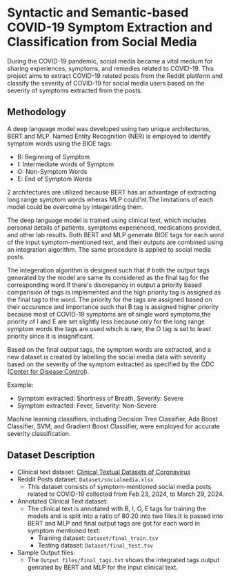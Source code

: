 # Syntactic and Semantic-based COVID-19 Symptom Extraction and Classification from Social Media

During the COVID-19 pandemic, social media became a vital medium for sharing experiences, symptoms, and remedies related to COVID-19. This project aims to extract COVID-19 related posts from the Reddit platform and classify the severity of COVID-19 for social media users based on the severity of symptoms extracted from the posts.

## Methodology

A deep language model was developed using two unique architectures, BERT and MLP. Named Entity Recognition (NER) is employed to identify symptom words using the BIOE tags:

- B: Beginning of Symptom
- I: Intermediate words of Symptom
- O: Non-Symptom Words
- E: End of Symptom Words

2 architectures are utilized because BERT has an advantage of extracting long range symptom words wheras MLP could'nt.The limitations of each model could be overcome by integerating them.

The deep language model is trained using clinical text, which includes personal details of patients, symptoms experienced, medications provided, and other lab results. Both BERT and MLP generate BIOE tags for each word of the input symptom-mentioned text, and their outputs are combined using an integration algorithm. The same procedure is applied to social media posts.

The integeration algorithm is designed such that if both the output tags generated by the model are same its considered as the final tag for the corresponding word.If there's discrepancy in output a priority based comparision of tags is implemented and the high priority tag is assigned as the final tag to the word. The priority for the tags are assigned based on their occurence and importance such that B tag is assigned higher priority because most of COVID-19 symptoms are of single word symptoms,the priority of I and E are set slightly less because only for the long range symptom words the tags are used which is rare, the O tag is set to least priority since it is insignificant.

Based on the final output tags, the symptom words are extracted, and a new dataset is created by labelling the social media data with severity based on the severity of the symptom extracted as specified by the CDC ([Center for Disease Control](https://www.cdc.gov/coronavirus/2019-ncov/symptoms-testing/symptoms.html)).

Example:

- Symptom extracted: Shortness of Breath, Severity: Severe
- Symptom extracted: Fever, Severity: Non-Severe

Machine learning classifiers, including Decision Tree Classifier, Ada Boost Classifier, SVM, and Gradient Boost Classifier, were employed for accurate severity classification.

## Dataset Description

- Clinical text dataset: [Clinical Textual Datasets of Coronavirus](https://github.com/AmirYasseen/Clinical-Textual-Datasets-Of-Coronavirus/blob/main/DS1-IRAQ-Clinical%20Text%20COVID-19.xlsx)
- Reddit Posts dataset: `Dataset/socialmedia.xlsx`
  - This dataset consists of symptom-mentioned social media posts related to COVID-19 collected from Feb 23, 2024, to March 29, 2024.
- Annotated Clinical Text dataset:
  - The clinical text is annotated with B, I, O, E tags for training the models and is split into a ratio of 80:20 into two files.It is passed into BERT and MLP and final output tags are got for each word in symptom mentioned text:
    - Training dataset: `Dataset/final_train.tsv`
    - Testing dataset: `Dataset/final_test.tsv`
- Sample Output files:
  - The `Output files/final_tags.txt` shows the integrated tags output genrated by BERT and MLP for the input clinical text.






         

